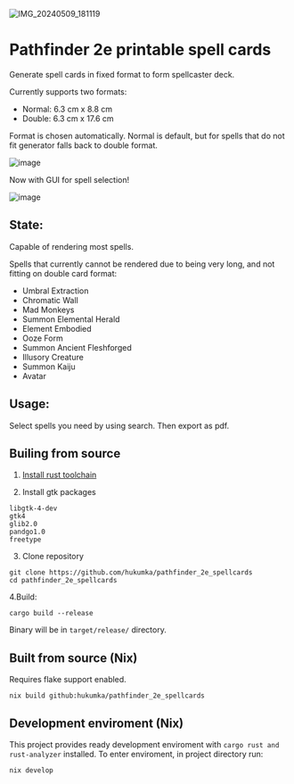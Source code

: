
![IMG_20240509_181119](https://github.com/hukumka/pathfinder_2e_spellcards/assets/5196471/f7dc86fa-c163-4142-8933-b14588e2332c)

# Pathfinder 2e printable spell cards

Generate spell cards in fixed format to form spellcaster deck.

Currently supports two formats:
+ Normal: 6.3 cm x 8.8 cm
+ Double: 6.3 cm x 17.6 cm

Format is chosen automatically. Normal is default, but for spells that do not fit generator falls back to double format. 

![image](https://github.com/hukumka/pathfinder_2e_spellcards/assets/5196471/bea56a04-cf04-47f8-b3d1-44f80463f2aa)

Now with GUI for spell selection!

![image](https://github.com/hukumka/pathfinder_2e_spellcards/assets/5196471/485d0066-3a46-4af0-8331-dd48c761db4e)


## State:

Capable of rendering most spells.

Spells that currently cannot be rendered due to being very long, and not fitting on double card format:

+ Umbral Extraction
+ Chromatic Wall
+ Mad Monkeys
+ Summon Elemental Herald
+ Element Embodied
+ Ooze Form
+ Summon Ancient Fleshforged
+ Illusory Creature
+ Summon Kaiju
+ Avatar

## Usage:

Select spells you need by using search. Then export as pdf.

## Builing from source

1. [Install rust toolchain](https://rustup.rs/)

2. Install gtk packages

```
libgtk-4-dev
gtk4
glib2.0
pandgo1.0
freetype
```

3. Clone repository
```
git clone https://github.com/hukumka/pathfinder_2e_spellcards
cd pathfinder_2e_spellcards
```

4.Build:
```
cargo build --release
```

Binary will be in `target/release/` directory.

## Built from source (Nix)

Requires flake support enabled.

```
nix build github:hukumka/pathfinder_2e_spellcards
```

## Development enviroment (Nix)

This project provides ready development enviroment with `cargo rust and rust-analyzer` installed. To enter enviroment, in project directory run:

```
nix develop
```


